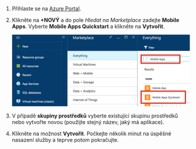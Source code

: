 1. Přihlaste se na [Azure Portal].
2. Klikněte na **+NOVÝ** a do pole *Hledat na Marketplace* zadejte **Mobile Apps**. Vyberte **Mobile Apps Quickstart** a klikněte na **Vytvořit**.
   
    ![Azure Portal se zvýrazněnou možností Mobile Apps Quickstart](./media/app-service-mobile-dotnet-backend-create-new-service/search-mobile-apps-quickstart.png)
3. V případě **skupiny prostředků** vyberte existující skupinu prostředků nebo vytvořte novou (použijte stejný název, jaký má aplikace). 
4. Klikněte na možnost **Vytvořit**. Počkejte několik minut na úspěšné nasazení služby a teprve potom pokračujte.

<!-- URLs. -->
[Azure Portal]: https://portal.azure.com/


<!--HONumber=Nov16_HO2-->


